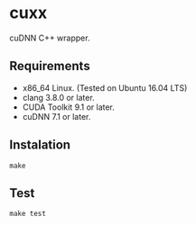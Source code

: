 # cuxx

cuDNN C++ wrapper.

## Requirements

- x86_64 Linux. (Tested on Ubuntu 16.04 LTS)
- clang 3.8.0 or later.
- CUDA Toolkit 9.1 or later.
- cuDNN 7.1 or later.

## Instalation

```
make
```

## Test

```
make test
```

